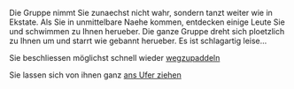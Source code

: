 Die Gruppe nimmt Sie zunaechst nicht wahr, 
sondern tanzt weiter wie in Ekstate. 
Als Sie in unmittelbare Naehe kommen, 
entdecken einige Leute Sie und 
schwimmen zu Ihnen herueber. 
Die ganze Gruppe dreht sich ploetzlich zu Ihnen um 
und starrt wie gebannt herueber. Es ist schlagartig leise...

Sie beschliessen möglichst schnell wieder [wegzupaddeln](../../finger-ins-loch.md)

Sie lassen sich von ihnen ganz [ans Ufer ziehen](ans_Ufer_ziehen/am_Ufer.md)
